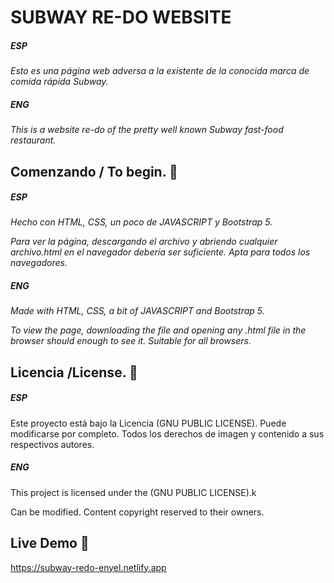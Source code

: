 # SUBWAY RE-DO WEBSITE
##### ESP

_Esto es una página web adversa a la existente de la conocida marca de comida rápida Subway._
##### ENG

_This is a website re-do of the pretty well known Subway fast-food restaurant._

## Comenzando / To begin. 🚀
##### ESP
_Hecho con HTML, CSS, un poco de JAVASCRIPT y Bootstrap 5._

_Para ver la página, descargando el archivo y abriendo cualquier archivo.html en el navegador debería ser suficiente. Apta para todos los navegadores._

##### ENG
_Made with HTML, CSS, a bit of JAVASCRIPT and Bootstrap 5._

_To view the page, downloading the file and opening any .html file in the browser should enough to see it. Suitable for all browsers._

## Licencia /License. 📄
##### ESP

Este proyecto está bajo la Licencia (GNU PUBLIC LICENSE). Puede modificarse por completo. Todos los derechos de imagen y contenido a sus respectivos autores.
##### ENG
This project is licensed under the (GNU PUBLIC LICENSE).k

Can be modified. Content copyright reserved to their owners.

## Live Demo 📲

https://subway-redo-enyel.netlify.app
